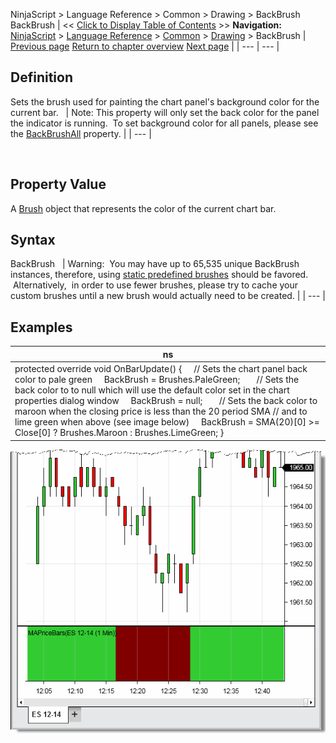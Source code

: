 ﻿
NinjaScript \> Language Reference \> Common \> Drawing \> BackBrush
BackBrush
| \<\< [Click to Display Table of Contents](backbrush.md) \>\> **Navigation:**     [NinjaScript](ninjascript.md) \> [Language Reference](language_reference_wip.md) \> [Common](common.md) \> [Drawing](drawing.md) \> BackBrush | [Previous page](allowremovalofdrawobjects.md) [Return to chapter overview](drawing.md) [Next page](backbrushall.md) |
| --- | --- |
## Definition
Sets the brush used for painting the chart panel's background color for the current bar.
 
| Note: This property will only set the back color for the panel the indicator is running.  To set background color for all panels, please see the [BackBrushAll](backbrushall.md) property. |
| --- |

 
## Property Value
A [Brush](http://msdn.microsoft.com/en-us/library/system.windows.media.brush(v=vs.110).aspx) object that represents the color of the current chart bar.
 
## Syntax
BackBrush
 
| Warning:  You may have up to 65,535 unique BackBrush instances, therefore, using [static predefined brushes](working_with_brushes.md) should be favored.  Alternatively,  in order to use fewer brushes, please try to cache your custom brushes until a new brush would actually need to be created. |
| --- |

## 
## 
## Examples
| ns |
| --- |
| protected override void OnBarUpdate() {      // Sets the chart panel back color to pale green      BackBrush \= Brushes.PaleGreen;        // Sets the back color to to null which will use the default color set in the chart properties dialog window      BackBrush \= null;        // Sets the back color to maroon when the closing price is less than the 20 period SMA // and to lime green when above (see image below)      BackBrush \= SMA(20)\[0] \>\= Close\[0] ? Brushes.Maroon : Brushes.LimeGreen; } |

![MAPriceBars](mapricebars.png)
